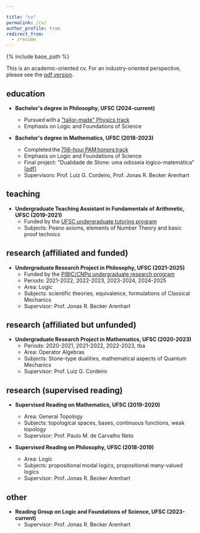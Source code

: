 ```yaml
---

title: "cv"
permalink: /cv/
author_profile: true
redirect_from:
  - /resume
---
```


{% include base_path %}

This is an academic-oriented cv. For an industry-oriented perspective, please see the [pdf version](https://jucazyn.github.io/files/cv.pdf).

## education

* **Bachelor's degree in Philosophy, UFSC (2024-current)**
  * Pursued with a ["tailor-made" Physics track](https://jucazyn.github.io/physics-track/)
  * Emphasis on Logic and Foundations of Science

* **Bachelor's degree in Mathematics, UFSC (2018-2023)**
  * Completed the [756-hour PAM honors track](http://pam.mtm.ufsc.br/)
  * Emphasis on Logic and Foundations of Science
  * Final project: "Dualidade de Stone: uma odisseia lógico-matemática" [[pdf](https://repositorio.ufsc.br/bitstream/handle/123456789/255148/tcc_julio%20candido%20veloso%20barczyszyn.pdf?sequence=1&isAllowed=y)]
  * Supervisors: Prof. Luiz G. Cordeiro, Prof. Jonas R. Becker Arenhart

## teaching

* **Undergraduate Teaching Assistant in Fundamentals of Arithmetic, UFSC (2019-2021)**
  * Funded by the [UFSC undergraduate tutoring program](https://monitoria.ufsc.br/)
  * Subjects: Peano axioms, elements of Number Theory and basic proof technics

## research (affiliated and funded)

* **Undergraduate Research Project in Philosophy, UFSC (2021-2025)**
  * Funded by the [PIBIC/CNPq undergraduate research program](http://pibic.propesq.ufsc.br/)
  * Periods: 2021-2022, 2022-2023, 2023-2024, 2024-2025
  * Area: Logic
  * Subjects: scientific theories, equivalence, formulations of Classical Mechanics
  * Supervisor: Prof. Jonas R. Becker Arenhart
 
## research (affiliated but unfunded)

* **Undergraduate Research Project in Mathematics, UFSC (2020-2023)**
  * Periods: 2020-2021, 2021-2022, 2022-2023, tba
  * Area: Operator Algebras
  * Subjects: Stone-type dualities, mathematical aspects of Quantum Mechanics
  * Supervisor: Prof. Luiz G. Cordeiro

## research (supervised reading)

* **Supervised Reading on Mathematics, UFSC (2019-2020)**
  * Area: General Topology
  * Subjects: topological spaces, bases, continuous functions, weak topology
  * Supervisor: Prof. Paulo M. de Carvalho Neto

* **Supervised Reading on Philosophy, UFSC (2018-2019)**
  * Area: Logic
  * Subjects: propositional modal logics, propositional many-valued logics
  * Supervisor: Prof. Jonas R. Becker Arenhart

## other

* **Reading Group on Logic and Foundations of Science, UFSC (2023-current)**
  * Supervisor: Prof. Jonas R. Becker Arenhart
 
